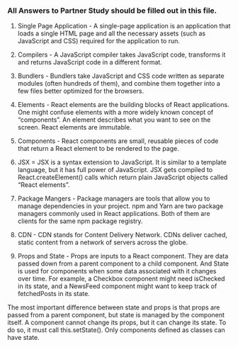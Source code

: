 ### All Answers to Partner Study should be filled out in this file.

1. Single Page Application - A single-page application is an application that loads a single HTML page and all the necessary assets (such as JavaScript and CSS) required for the application to run.

2. Compilers - A JavaScript compiler takes JavaScript code, transforms it and returns JavaScript code in a different format.

3. Bundlers - Bundlers take JavaScript and CSS code written as separate modules (often hundreds of them), and combine them together into a few files better optimized for the browsers.

4. Elements - React elements are the building blocks of React applications. One might confuse elements with a more widely known concept of “components”. An element describes what you want to see on the screen. React elements are immutable.

5. Components - React components are small, reusable pieces of code that return a React element to be rendered to the page.

6. JSX = JSX is a syntax extension to JavaScript. It is similar to a template language, but it has full power of JavaScript. JSX gets compiled to React.createElement() calls which return plain JavaScript objects called “React elements”.

7. Package Mangers - Package managers are tools that allow you to manage dependencies in your project. npm and Yarn are two package managers commonly used in React applications. Both of them are clients for the same npm package registry.

8. CDN - CDN stands for Content Delivery Network. CDNs deliver cached, static content from a network of servers across the globe.

9. Props and State - Props are inputs to a React component. They are data passed down from a parent component to a child component.
And State is used for components when some data associated with it changes over time. For example, a Checkbox component might need isChecked in its state, and a NewsFeed component might want to keep track of fetchedPosts in its state.

The most important difference between state and props is that props are passed from a parent component, but state is managed by the component itself. A component cannot change its props, but it can change its state. To do so, it must call this.setState(). Only components defined as classes can have state.
